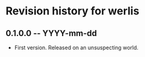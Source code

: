 # Revision history for werlis

## 0.1.0.0 -- YYYY-mm-dd

* First version. Released on an unsuspecting world.
